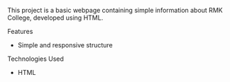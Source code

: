 This project is a basic webpage containing simple information about RMK College, developed using HTML.

Features
- Simple and responsive structure
  
Technologies Used
- HTML

